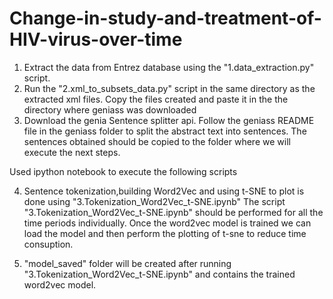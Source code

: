 # Change-in-study-and-treatment-of-HIV-virus-over-time
1. Extract the data from Entrez database using the "1.data_extraction.py" script. 
2. Run the "2.xml_to_subsets_data.py" script in the same directory as the extracted xml files.
	Copy the files created and paste it in the the directory where geniass was downloaded
3. Download the genia Sentence splitter api.
	Follow the geniass README file in the geniass folder to split the abstract text into sentences.
	The sentences obtained should be copied to the folder where we will execute the next steps.

Used ipython notebook to execute the following scripts

4. Sentence tokenization,building Word2Vec and using t-SNE to plot is done using "3.Tokenization_Word2Vec_t-SNE.ipynb"
	The script "3.Tokenization_Word2Vec_t-SNE.ipynb" should be performed for all the time periods individually.
	Once the word2vec model is trained we can load the model and then perform the plotting of t-sne to reduce time consuption. 

5. "model_saved" folder will be created after running "3.Tokenization_Word2Vec_t-SNE.ipynb" and contains the trained word2vec model.
